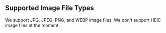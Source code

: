 ## Supported Image File Types

We support JPG, JPEG, PNG, and WEBP image files. We don't support HEIC image files at the moment.

